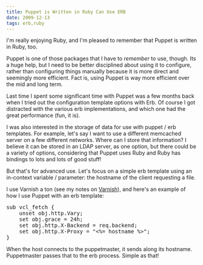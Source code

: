 ```yaml
---
title: Puppet is Written in Ruby Can Use ERB
date: 2009-12-13
tags: erb,ruby
---
```

I'm really enjoying Ruby, and I'm pleased to remember that Puppet is written in Ruby, too.

Puppet is one of those packages that I have to *remember* to use, though. Its a huge help, but I need to be better disciplined about using it to configure, rather than configuring things manually because it is more direct and seemingly more efficient. Fact is, using Puppet is way more efficient over the mid and long term.

Last time I spent some significant time with Puppet was a few months back when I tried out the configuration template options with Erb. Of course I got distracted with the various erb implementations, and which one had the great performance (fun, it is).

I was also interested in the storage of data for use with puppet / erb templates. For example, let's say I want to use a different memcached server on a few different networks. Where can I store that information? I believe it can be stored in an LDAP server, as one option, but there could be a variety of options, considering that Puppet uses Ruby and Ruby has bindings to lots and lots of good stuff!

But that's for advanced use. Let's focus on a simple erb template using an in-context variable / parameter: the hostname of the client requesting a file.

I use Varnish a ton (see my notes on [Varnish](http://www.docunext.com/wiki/Varnish)), and here's an example of how I use Puppet with an erb template:

<pre class="sh_c">
sub vcl_fetch {
    unset obj.http.Vary;
    set obj.grace = 24h;
    set obj.http.X-Backend = req.backend;
    set obj.http.X-Proxy = "&lt;%= hostname %>";
}
</pre>

When the host connects to the puppetmaster, it sends along its hostname. Puppetmaster passes that to the erb process. Simple as that!

